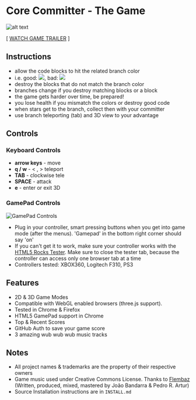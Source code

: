 # Core Committer - The Game

![alt text](http://committer.meteor.com/img/poster.png "The Core Committer")

[ [WATCH GAME TRAILER](http://www.youtube.com/watch?v=BDPUvtY8Lr0 "Core Committer Game Trailer") ]


## Instructions
* allow the code blocks to hit the related branch color
* i.e. good: ![](http://committer.meteor.com/img/tutorial-good.png), bad: ![](http://committer.meteor.com/img/tutorial-bad.png)
* destroy the blocks that do not match the branch color
* branches change if you destroy matching blocks or a  block
* the game gets harder over time, be prepared!
* you lose health if you mismatch the colors or destroy good code
* when stars  get to the branch, collect then with your committer
* use branch teleporting (tab) and 3D view to your advantage


## Controls

### Keyboard Controls

* __arrow keys__ - move
* __q / w__ - < , > teleport
* __TAB__ - clockwise tele
* __SPACE__ - attack
* __e__ - enter or exit 3D


### GamePad Controls
![](http://committer.meteor.com/img/gamepad-map.png "GamePad Controls")
* Plug in your controller, smart pressing buttons when you get into game mode (after the menus). 
'Gamepad' in the bottom right corner should say 'on'
* If you can't get it to work, make sure your controller works with the [HTML5 Rocks Tester](http://www.html5rocks.com/en/tutorials/doodles/gamepad/gamepad-tester/tester.html
). Make sure to close the tester tab, because the controller can access only one browser tab at a time
* Controllers tested: XBOX360, Logitech F310, PS3  
 
## Features

* 2D & 3D Game Modes
* Compatible with WebGL enabled browsers (three.js support).
* Tested in Chrome & Firefox
* HTML5 GamePad support in Chrome
* Top & Recent Scores
* GitHub Auth to save your game score
* 3 amazing wub wub wub music tracks

## Notes

* All project names & trademarks are the property of their respective owners
* Game music used under Creative Commons License.
Thanks to [Flembaz](http://soundcloud.com/flembaz/sets/indigo/) (Written, produced, mixed, mastered by João Bandarra & Pedro R. Artur)
* Source Installation instructions are in ```INSTALL.md```
